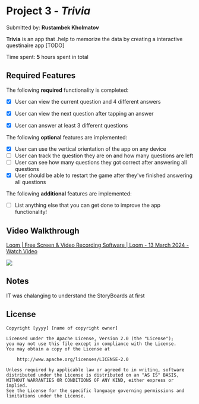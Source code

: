 
# Project 3 - *Trivia*

Submitted by: **Rustambek Kholmatov**

**Trivia** is an app that .help to memorize the data by creating a interactive questinaire app  [TODO] 

Time spent: **5** hours spent in total

## Required Features

The following **required** functionality is completed:

- [x] User can view the current question and 4 different answers
- [x] User can view the next question after tapping an answer
- [x] User can answer at least 3 different questions


The following **optional** features are implemented:

- [x] User can use the vertical orientation of the app on any device
- [ ] User can track the question they are on and how many questions are left
- [ ] User can see how many questions they got correct after answering all questions
- [x] User should be able to restart the game after they've finished answering all questions

The following **additional** features are implemented:

- [ ] List anything else that you can get done to improve the app functionality!

## Video Walkthrough

<div>
    <a href="https://www.loom.com/share/613650c2cf614a2fae301821180a6cdb">
      <p>Loom | Free Screen & Video Recording Software | Loom - 13 March 2024 - Watch Video</p>
    </a>
    <a href="https://www.loom.com/share/613650c2cf614a2fae301821180a6cdb">
      <img style="max-width:300px;" src="https://cdn.loom.com/sessions/thumbnails/613650c2cf614a2fae301821180a6cdb-with-play.gif">
    </a>
  </div>


## Notes

IT was chalanging to understand the StoryBoards at first 

## License

    Copyright [yyyy] [name of copyright owner]

    Licensed under the Apache License, Version 2.0 (the "License");
    you may not use this file except in compliance with the License.
    You may obtain a copy of the License at

        http://www.apache.org/licenses/LICENSE-2.0

    Unless required by applicable law or agreed to in writing, software
    distributed under the License is distributed on an "AS IS" BASIS,
    WITHOUT WARRANTIES OR CONDITIONS OF ANY KIND, either express or implied.
    See the License for the specific language governing permissions and
    limitations under the License.
